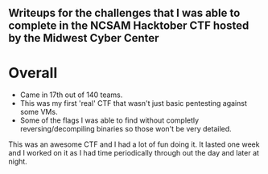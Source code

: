 ## Writeups for the challenges that I was able to complete in the NCSAM Hacktober CTF hosted by the Midwest Cyber Center

# Overall 
- Came in 17th out of 140 teams.
- This was my first 'real' CTF that wasn't just basic pentesting against some VMs. 
- Some of the flags I was able to find without completly reversing/decompiling binaries so those won't be very detailed. 

This was an awesome CTF and I had a lot of fun doing it. It lasted one week and I worked on it as I had time periodically through out the day and later at night. 

